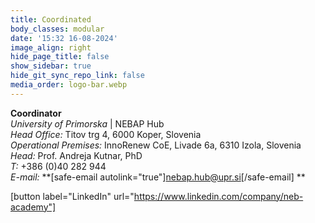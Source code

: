 ```yaml
---
title: Coordinated
body_classes: modular
date: '15:32 16-08-2024'
image_align: right
hide_page_title: false
show_sidebar: true
hide_git_sync_repo_link: false
media_order: logo-bar.webp
---
```


**Coordinator** <br />
_University of Primorska_ | NEBAP Hub<br />
_Head Office:_ Titov trg 4, 6000 Koper, Slovenia<br />
_Operational Premises:_ InnoRenew CoE, Livade 6a, 6310 Izola, Slovenia<br />
_Head:_ Prof. Andreja Kutnar, PhD<br />
_T:_ +386 (0)40 282 944<br />
_E-mail:_ **[safe-email autolink="true"]nebap.hub@upr.si[/safe-email]  **

[button label="LinkedIn" url="https://www.linkedin.com/company/neb-academy"]